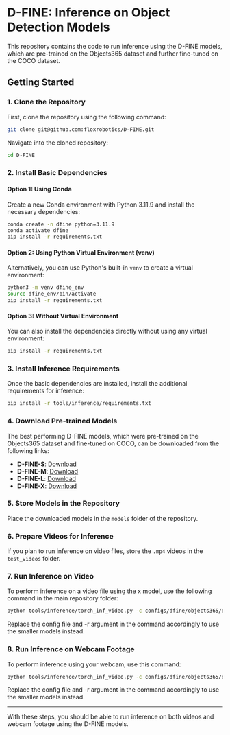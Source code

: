 # D-FINE: Inference on Object Detection Models

This repository contains the code to run inference using the D-FINE models, which are pre-trained on the Objects365 dataset and further fine-tuned on the COCO dataset.

## Getting Started

### 1. Clone the Repository

First, clone the repository using the following command:

```bash
git clone git@github.com:floxrobotics/D-FINE.git
```

Navigate into the cloned repository:

```bash
cd D-FINE
```

### 2. Install Basic Dependencies

#### Option 1: Using Conda

Create a new Conda environment with Python 3.11.9 and install the necessary dependencies:

```bash
conda create -n dfine python=3.11.9
conda activate dfine
pip install -r requirements.txt
```

#### Option 2: Using Python Virtual Environment (venv)

Alternatively, you can use Python's built-in `venv` to create a virtual environment:

```bash
python3 -m venv dfine_env
source dfine_env/bin/activate
pip install -r requirements.txt
```

#### Option 3: Without Virtual Environment

You can also install the dependencies directly without using any virtual environment:

```bash
pip install -r requirements.txt
```

### 3. Install Inference Requirements

Once the basic dependencies are installed, install the additional requirements for inference:

```bash
pip install -r tools/inference/requirements.txt
```

### 4. Download Pre-trained Models

The best performing D-FINE models, which were pre-trained on the Objects365 dataset and fine-tuned on COCO, can be downloaded from the following links:

- **D-FINE-S**: [Download](https://github.com/Peterande/storage/releases/download/dfinev1.0/dfine_s_obj2coco.pth)
- **D-FINE-M**: [Download](https://github.com/Peterande/storage/releases/download/dfinev1.0/dfine_m_obj2coco.pth)
- **D-FINE-L**: [Download](https://github.com/Peterande/storage/releases/download/dfinev1.0/dfine_l_obj2coco.pth)
- **D-FINE-X**: [Download](https://github.com/Peterande/storage/releases/download/dfinev1.0/dfine_x_obj2coco.pth)

### 5. Store Models in the Repository

Place the downloaded models in the `models` folder of the repository.

### 6. Prepare Videos for Inference

If you plan to run inference on video files, store the `.mp4` videos in the `test_videos` folder.

### 7. Run Inference on Video

To perform inference on a video file using the x model, use the following command in the main repository folder:

```bash
python tools/inference/torch_inf_video.py -c configs/dfine/objects365/dfine_hgnetv2_x_obj2coco.yml -r models/dfine_x_obj2coco.pth --device cuda:0 --video test_videos/dock_V.MP4
```

Replace the config file and -r argument in the command accordingly to use the smaller models instead.

### 8. Run Inference on Webcam Footage

To perform inference using your webcam, use this command:

```bash
python tools/inference/torch_inf_video.py -c configs/dfine/objects365/dfine_hgnetv2_x_obj2coco.yml -r models/dfine_x_obj2coco.pth --device cuda:0
```

Replace the config file and -r argument in the command accordingly to use the smaller models instead.

---

With these steps, you should be able to run inference on both videos and webcam footage using the D-FINE models.
